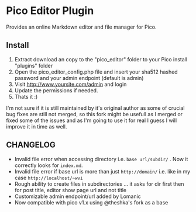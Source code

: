Pico Editor Plugin
==================

Provides an online Markdown editor and file manager for Pico.

Install
-------

1. Extract download an copy to the "pico_editor" folder to your Pico install "plugins" folder
2. Open the pico_editor_config.php file and insert your sha512 hashed password and your admin endpoint (default is admin)
3. Visit http://www.yoursite.com/admin and login
4. Update the permissions if needed.
5. Thats it :)



I'm not sure if it is still maintained by it's original author as some of crucial bug fixes are still not merged, so this fork might be usefull as I merged or fixed some of the issues and as I'm going to use it for real I guess I will improve it in time as well.

CHANGELOG
---------

- Invalid file error when accessing directory i.e. `base url/subdir/` . Now it correctly looks for `index.md`.  
- Invalid file error if base url is more than just `http://domain/` i.e. like in my case `http://localhost/~wvi`
- Rough ability to create files in subdirectories ... it asks for dir first then for post title, editor show page url and not title
- Customizable admin endpoint/url added by Lomanic
- Now compatible with pico v1.x using @theshka's fork as a base

